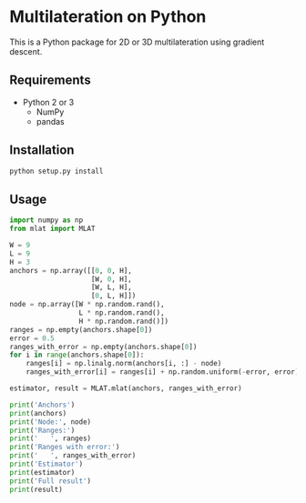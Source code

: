 # Multilateration on Python

This is a Python package for 2D or 3D multilateration using gradient descent.

## Requirements

- Python 2 or 3
    - NumPy
    - pandas
    
## Installation

```sh
python setup.py install
```

## Usage

```py
import numpy as np
from mlat import MLAT

W = 9
L = 9
H = 3
anchors = np.array([[0, 0, H],
                    [W, 0, H],
                    [W, L, H],
                    [0, L, H]])
node = np.array([W * np.random.rand(),
                 L * np.random.rand(),
                 H * np.random.rand()])
ranges = np.empty(anchors.shape[0])
error = 0.5
ranges_with_error = np.empty(anchors.shape[0])
for i in range(anchors.shape[0]):
    ranges[i] = np.linalg.norm(anchors[i, :] - node)
    ranges_with_error[i] = ranges[i] + np.random.uniform(-error, error)

estimator, result = MLAT.mlat(anchors, ranges_with_error)

print('Anchors')
print(anchors)
print('Node:', node)
print('Ranges:')
print('   ', ranges)
print('Ranges with error:')
print('   ', ranges_with_error)
print('Estimator')
print(estimator)
print('Full result')
print(result)
```
